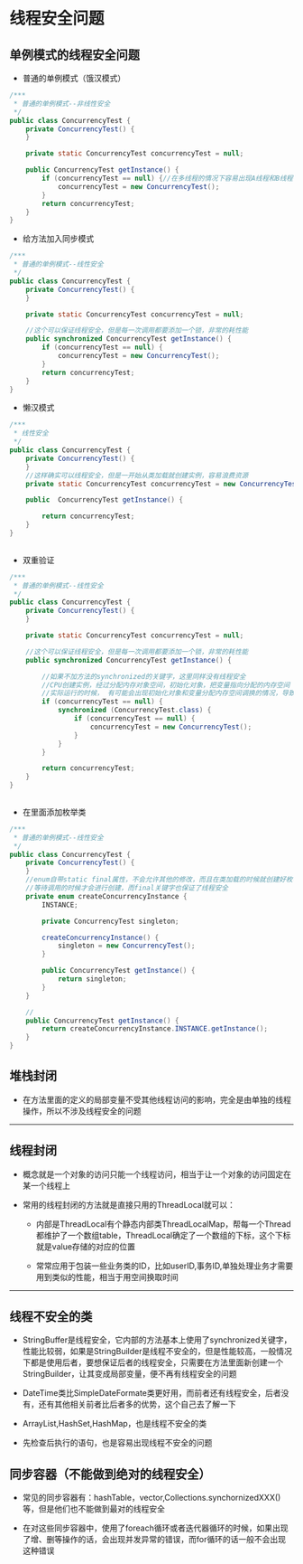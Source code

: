 # 线程安全问题

## 单例模式的线程安全问题

* 普通的单例模式（饿汉模式）

```java
/***
 * 普通的单例模式--非线性安全
 */
public class ConcurrencyTest {
    private ConcurrencyTest() {
    }

    private static ConcurrencyTest concurrencyTest = null;

    public ConcurrencyTest getInstance() {
        if (concurrencyTest == null) {//在多线程的情况下容易出现A线程和B线程同时认为实例为空，导致线程不安全
            concurrencyTest = new ConcurrencyTest();
        }
        return concurrencyTest;
    }
}
```

* 给方法加入同步模式

```java
/***
 * 普通的单例模式--线性安全
 */
public class ConcurrencyTest {
    private ConcurrencyTest() {
    }

    private static ConcurrencyTest concurrencyTest = null;

    //这个可以保证线程安全，但是每一次调用都要添加一个锁，非常的耗性能
    public synchronized ConcurrencyTest getInstance() {
        if (concurrencyTest == null) {
            concurrencyTest = new ConcurrencyTest();
        }
        return concurrencyTest;
    }
}
```

* 懒汉模式

```java
/***
 * 线性安全
 */
public class ConcurrencyTest {
    private ConcurrencyTest() {
    }
    //这样确实可以线程安全，但是一开始从类加载就创建实例，容易浪费资源
    private static ConcurrencyTest concurrencyTest = new ConcurrencyTest();;

    public  ConcurrencyTest getInstance() {

        return concurrencyTest;
    }
}
​
```

* 双重验证

```java
/***
 * 普通的单例模式--线性安全
 */
public class ConcurrencyTest {
    private ConcurrencyTest() {
    }

    private static ConcurrencyTest concurrencyTest = null;

    //这个可以保证线程安全，但是每一次调用都要添加一个锁，非常的耗性能
    public synchronized ConcurrencyTest getInstance() {

        //如果不加方法的synchronized的关键字，这里同样没有线程安全
        //CPU创建实例，经过分配内存对象空间，初始化对象，把变量指向分配的内存空间
        //实际运行的时候， 有可能会出现初始化对象和变量分配内存空间调换的情况，导致以为对象已经创建，但是实际上初始化并没有完成的情况
        if (concurrencyTest == null) {
            synchronized (ConcurrencyTest.class) {
                if (concurrencyTest == null) {
                    concurrencyTest = new ConcurrencyTest();
                }
            }
        }

        return concurrencyTest;
    }
}
​
```

* 在里面添加枚举类

```java
/***
 * 普通的单例模式--线性安全
 */
public class ConcurrencyTest {
    private ConcurrencyTest() {
    }
    //enum自带static final属性，不会允许其他的修改，而且在类加载的时候就创建好枚举
    //等待调用的时候才会进行创建，而final关键字也保证了线程安全
    private enum createConcurrencyInstance {
        INSTANCE;

        private ConcurrencyTest singleton;

        createConcurrencyInstance() {
            singleton = new ConcurrencyTest();
        }

        public ConcurrencyTest getInstance() {
            return singleton;
        }
    }

    //
    public ConcurrencyTest getInstance() {
        return createConcurrencyInstance.INSTANCE.getInstance();
    }
}
```



## 堆栈封闭

* 在方法里面的定义的局部变量不受其他线程访问的影响，完全是由单独的线程操作，所以不涉及线程安全的问题

---

## 线程封闭

* 概念就是一个对象的访问只能一个线程访问，相当于让一个对象的访问固定在某一个线程上

* 常用的线程封闭的方法就是直接只用的ThreadLocal就可以：

  * 内部是ThreadLocal有个静态内部类ThreadLocalMap，帮每一个Thread都维护了一个数组table，ThreadLocal确定了一个数组的下标，这个下标就是value存储的对应的位置

  * 常常应用于包装一些业务类的ID，比如userID,事务ID,单独处理业务才需要用到类似的性能，相当于用空间换取时间

---

## 线程不安全的类

* StringBuffer是线程安全，它内部的方法基本上使用了synchronized关键字，性能比较弱，如果是StringBuilder是线程不安全的，但是性能较高，一般情况下都是使用后者，要想保证后者的线程安全，只需要在方法里面新创建一个StringBuilder，让其变成局部变量，便不再有线程安全的问题

* DateTime类比SimpleDateFormate类更好用，而前者还有线程安全，后者没有，还有其他相关前者比后者多的优势，这个自己去了解一下

* ArrayList,HashSet,HashMap，也是线程不安全的类

* 先检查后执行的语句，也是容易出现线程不安全的问题

## 同步容器（不能做到绝对的线程安全）

* 常见的同步容器有：hashTable，vector,Collections.synchornizedXXX\(\)等，但是他们也不能做到最对的线程安全

* 在对这些同步容器中，使用了foreach循环或者迭代器循环的时候，如果出现了增、删等操作的话，会出现并发异常的错误，而for循环的话一般不会出现这种错误



